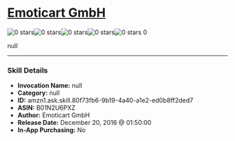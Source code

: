 # [Emoticart GmbH](http://alexa.amazon.com/#skills/amzn1.ask.skill.80f73fb6-9b19-4a40-a1e2-ed0b8ff2ded7)
![0 stars](../../images/ic_star_border_black_18dp_1x.png)![0 stars](../../images/ic_star_border_black_18dp_1x.png)![0 stars](../../images/ic_star_border_black_18dp_1x.png)![0 stars](../../images/ic_star_border_black_18dp_1x.png)![0 stars](../../images/ic_star_border_black_18dp_1x.png) 0

null

***

### Skill Details

* **Invocation Name:** null
* **Category:** null
* **ID:** amzn1.ask.skill.80f73fb6-9b19-4a40-a1e2-ed0b8ff2ded7
* **ASIN:** B01N2U6PXZ
* **Author:** Emoticart GmbH
* **Release Date:** December 20, 2016 @ 01:50:00
* **In-App Purchasing:** No
